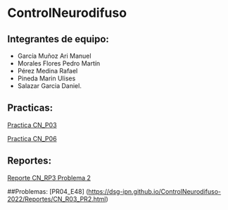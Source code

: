 # ControlNeurodifuso

## Integrantes de equipo:
- García Muñoz Ari Manuel
- Morales Flores Pedro Martín
- Pérez Medina Rafael
- Pineda Marin Ulises
- Salazar Garcia Daniel.

## Practicas:
[Practica CN_P03](https://dsg-ipn.github.io/ControlNeurodifuso-2022/Practicas/CN_P03.html)

[Practica CN_P06](https://dsg-ipn.github.io/ControlNeurodifuso-2022/Practicas/CN_P06.html)


## Reportes:
[Reporte CN_RP3 Problema 2](https://dsg-ipn.github.io/ControlNeurodifuso-2022/Reportes/CN_R03_PR2.html)

##Problemas:
[PR04_E48] (https://dsg-ipn.github.io/ControlNeurodifuso-2022/Reportes/CN_R03_PR2.html) 
